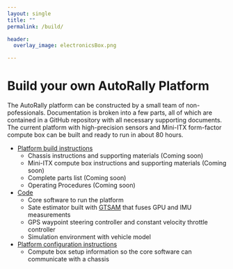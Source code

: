 ```yaml
---
layout: single
title: ""
permalink: /build/

header:
  overlay_image: electronicsBox.png

---
```


# Build your own AutoRally Platform

The AutoRally platform can be constructed by a small team of non-pofessionals. Documentation is broken into a few parts, all of which are contained in a GitHub repository with all necessary supporting documents. The current platform with high-precision sensors and Mini-ITX form-factor compute box can be built and ready to run in about 80 hours.

  * [Platform build instructions](https://github.com/AutoRally/autorally_platform_instructions)
    * Chassis instructions and supporting materials (Coming soon)
    * Mini-ITX compute box instructions and supporting materials (Coming soon)
    * Complete parts list (Coming soon)
    * Operating Procedures (Coming soon)
  * [Code](https://github.com/AutoRally/autorally)
    * Core software to run the platform
    * Sate estimator built with [GTSAM](https://collab.cc.gatech.edu/borg/) that fuses GPU and IMU measurements
    * GPS waypoint steering controller and constant velocity throttle controller
    * Simulation environment with vehicle model
  * [Platform configuration instructions](https://github.com/AutoRally/autorally/wiki)
    * Compute box setup information so the core software can communicate with a chassis
